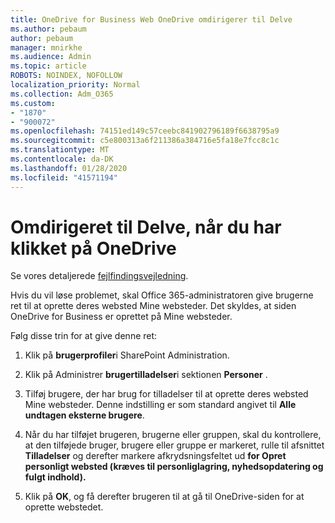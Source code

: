 ```yaml
---
title: OneDrive for Business Web OneDrive omdirigerer til Delve
ms.author: pebaum
author: pebaum
manager: mnirkhe
ms.audience: Admin
ms.topic: article
ROBOTS: NOINDEX, NOFOLLOW
localization_priority: Normal
ms.collection: Adm_O365
ms.custom:
- "1870"
- "900072"
ms.openlocfilehash: 74151ed149c57ceebc841902796189f6638795a9
ms.sourcegitcommit: c5e800313a6f211386a384716e5fa18e7fcc8c1c
ms.translationtype: MT
ms.contentlocale: da-DK
ms.lasthandoff: 01/28/2020
ms.locfileid: "41571194"
---
```

# <a name="redirected-to-delve-after-you-click-onedrive"></a>Omdirigeret til Delve, når du har klikket på OneDrive

Se vores detaljerede [fejlfindingsvejledning](https://docs.microsoft.com/sharepoint/support/sites/troubleshooting-guide-for-sites-stopped-at-provisioning).

Hvis du vil løse problemet, skal Office 365-administratoren give brugerne ret til at oprette deres websted Mine websteder. Det skyldes, at siden OneDrive for Business er oprettet på Mine websteder.

Følg disse trin for at give denne ret:

1. Klik på **brugerprofiler**i SharePoint Administration.

2. Klik på Administrer **brugertilladelser**i sektionen **Personer** .

3. Tilføj brugere, der har brug for tilladelser til at oprette deres websted Mine websteder. Denne indstilling er som standard angivet til **Alle undtagen eksterne brugere**.

4. Når du har tilføjet brugeren, brugerne eller gruppen, skal du kontrollere, at den tilføjede bruger, brugere eller gruppe er markeret, rulle til afsnittet **Tilladelser** og derefter markere afkrydsningsfeltet ud **for Opret personligt websted (kræves til personliglagring, nyhedsopdatering og fulgt indhold).**

5. Klik på **OK**, og få derefter brugeren til at gå til OneDrive-siden for at oprette webstedet.
